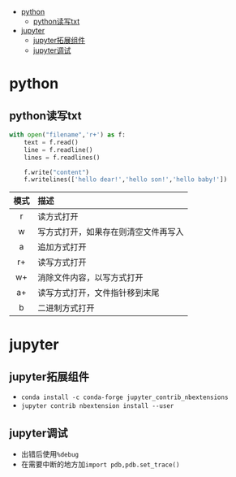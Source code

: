 - [python](#python)
    - [python读写txt](#python%E8%AF%BB%E5%86%99txt)
- [jupyter](#jupyter)
    - [jupyter拓展组件](#jupyter%E6%8B%93%E5%B1%95%E7%BB%84%E4%BB%B6)
    - [jupyter调试](#jupyter%E8%B0%83%E8%AF%95)
# python
## python读写txt
```python
with open("filename",'r+') as f:
    text = f.read()
    line = f.readline()
    lines = f.readlines()

    f.write("content")
    f.writelines(['hello dear!','hello son!','hello baby!'])
```
模式|描述
:---:|:---
r|读方式打开
w|写方式打开，如果存在则清空文件再写入
a|追加方式打开
r+|读写方式打开
w+|消除文件内容，以写方式打开
a+|读写方式打开，文件指针移到末尾
b|二进制方式打开

# jupyter
## jupyter拓展组件
- `conda install -c conda-forge jupyter_contrib_nbextensions`
- `jupyter contrib nbextension install --user`

## jupyter调试
- 出错后使用`%debug`
- 在需要中断的地方加`import pdb,pdb.set_trace()`